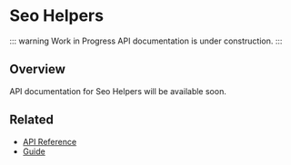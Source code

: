 # Seo Helpers

::: warning Work in Progress
API documentation is under construction.
:::

## Overview

API documentation for Seo Helpers will be available soon.

## Related

- [API Reference](/api/)
- [Guide](/guide/)
